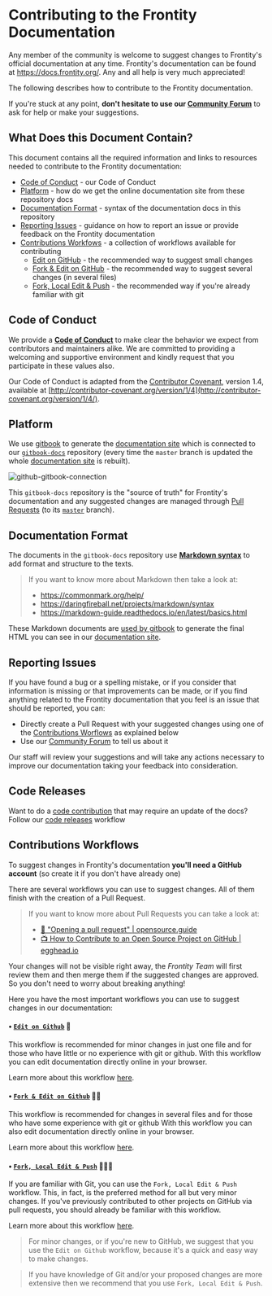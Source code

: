 # Contributing to the Frontity Documentation

Any member of the community is welcome to suggest changes to Frontity's official documentation at any time.
Frontity's documentation can be found at https://docs.frontity.org/.
Any and all help is very much appreciated!

The following describes how to contribute to the Frontity documentation.

If you're stuck at any point, **don't hesitate to use our [Community Forum](https://community.frontity.org/c/docs-and-tutorials)** to ask for help or make your suggestions.


## What Does this Document Contain?

This document contains all the required information and links to resources needed to contribute to the Frontity documentation:

- [Code of Conduct](#code-of-conduct) - our Code of Conduct
- [Platform](#platform) - how do we get the online documentation site from these repository docs
- [Documentation Format](#documentation-format) - syntax of the documentation docs in this repository
- [Reporting Issues](#reporting-issues) - guidance on how to report an issue or provide feedback on the Frontity documentation
- [Contributions Workfows](#contributions-workfows) - a collection of workflows available for contributing
  - [Edit on GitHub](#edit-on-github) - the recommended way to suggest small changes
  - [Fork & Edit on GitHub](#fork-&-edit-on-github) - the recommended way to suggest several changes (in several files)
  - [Fork, Local Edit & Push](#Fork-&-Local-Edit-&-Push) - the recommended way if you're already familiar with git


## Code of Conduct

We provide a [**Code of Conduct**](https://github.com/frontity/docs/tree/master/CODE_OF_CONDUCT.md) to make clear the behavior we expect from contributors and maintainers alike.
We are committed to providing a welcoming and supportive environment and kindly request that you participate in these values also.

Our Code of Conduct is adapted from the [Contributor Covenant](http://contributor-covenant.org), version 1.4,
available at [http://contributor-covenant.org/version/1/4](http://contributor-covenant.org/version/1/4/).

## Platform

We use [gitbook](https://www.gitbook.com/) to generate the [documentation site](https://docs.frontity.org/) which is connected to our [`gitbook-docs`](https://github.com/frontity/docs/) repository (every time the `master` branch is updated the whole [documentation site](https://docs.frontity.org/) is rebuilt).

![github-gitbook-connection](docs/.gitbook/assets/github-gitbook-connection.png)

This `gitbook-docs` repository is the "source of truth" for Frontity's documentation and any suggested changes are managed through [Pull Requests](https://help.github.com/en/github/collaborating-with-issues-and-pull-requests/about-pull-requests) (to its [`master`](https://github.com/frontity/docs/tree/master) branch).

 
## Documentation Format

The documents in the `gitbook-docs` repository use [**Markdown syntax**](https://docs.gitbook.com/editing-content/markdown) to add format and structure to the texts.

> If you want to know more about Markdown then take a look at:
> - https://commonmark.org/help/
> - https://daringfireball.net/projects/markdown/syntax
> - https://markdown-guide.readthedocs.io/en/latest/basics.html

These Markdown documents are [used by gitbook](#platform) to generate the final HTML you can see in our [documentation site](https://docs.frontity.org/).

## Reporting Issues

If you have found a bug or a spelling mistake, or if you consider that information is missing or that improvements can be made, or if you find anything related to the Frontity documentation that you feel is an issue that should be reported, you can:

- Directly create a Pull Request with your suggested changes using one of the [Contributions Worflows](#contributions-workfows) as explained below
- Use our [Community Forum](https://community.frontity.org/c/docs-and-tutorials) to tell us about it

Our staff will review your suggestions and will take any actions necessary to improve our documentation taking your feedback into consideration.

## Code Releases

Want to do a [code contribution](https://docs.frontity.org/contributing/code-contribution-guide) that may require an update of the docs? 
Follow our [code releases](https://github.com/frontity/docs/wiki/Code-Releases) workflow

## Contributions Workflows

To suggest changes in Frontity's documentation **you'll need a GitHub account** (so create it if you don't have already one)

There are several workflows you can use to suggest changes.
All of them finish with the creation of a Pull Request.

> If you want to know more about Pull Requests you can take a look at:
> - [📑 "Opening a pull request" | opensource.guide ](https://opensource.guide/how-to-contribute/#opening-a-pull-request)
> - [📺 How to Contribute to an Open Source Project on GitHub | egghead.io ](https://egghead.io/courses/how-to-contribute-to-an-open-source-project-on-github)

Your changes will not be visible right away, the *Frontity Team* will first review them and then merge them if the suggested changes are approved.
So you don't need to worry about breaking anything!

Here you have the most important workflows you can use to suggest changes in our documentation:

#### • [`Edit on Github`](https://github.com/frontity/docs/wiki/Edit-on-Github)  📝 <a name="Edit-on-Github" />

This workflow is recommended for minor changes in just one file and for those who have little or no experience with git or github.
With this workflow you can edit documentation directly online in your browser.

Learn more about this workflow [here](https://github.com/frontity/docs/wiki/Edit-on-Github).

#### • [`Fork & Edit on Github`](https://github.com/frontity/docs/wiki/Fork-&-Edit-on-Github) 📝📝 <a name="Fork-&-Edit-on-Github" />

This workflow is recommended for changes in several files and for those who have some experience with git or github
With this workflow you can also edit documentation directly online in your browser.

Learn more about this workflow [here](https://github.com/frontity/docs/wiki/Fork-&-Edit-on-Github).

#### • [`Fork, Local Edit & Push`](https://github.com/frontity/docs/wiki/Fork-&-Local-Edit-&-Push)  📝📝📝 <a name="Fork-&-Local-Edit-&-Push" />

If you are familiar with Git, you can use the `Fork, Local Edit & Push` workflow.
This, in fact, is the preferred method for all but very minor changes.
If you've previously contributed to other projects on GitHub via pull requests, you should already be familiar with this workflow.

Learn more about this workflow [here](https://github.com/frontity/docs/wiki/Fork-&-Local-Edit-&-Push).

> For minor changes, or if you're new to GitHub, we suggest that you use the `Edit on Github` workflow, because it's a quick and easy way to make changes. 

> If you have knowledge of Git and/or your proposed changes are more extensive then we recommend that you use `Fork, Local Edit & Push`.
